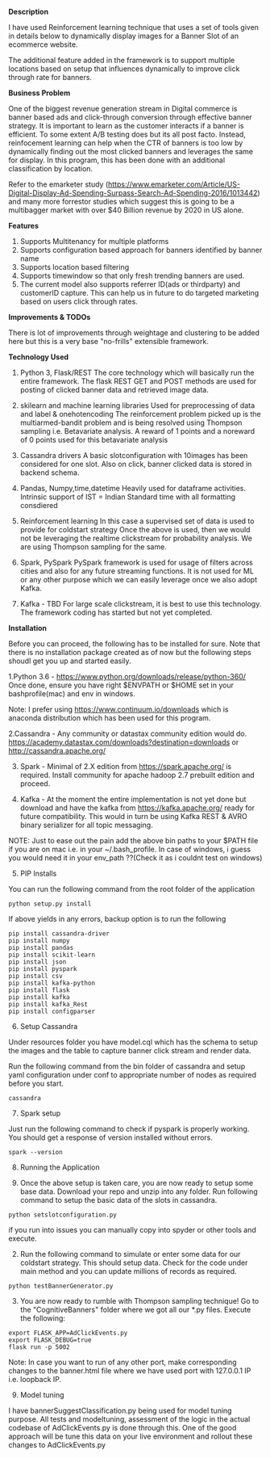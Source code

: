 <b>Description</b>

I have used Reinforcement learning technique that uses a set of tools given in details below to dynamically display images for a Banner Slot of an ecommerce website.

The additional feature added in the framework is to support multiple locations based on setup that influences dynamically to improve click through rate for banners.

<b>Business Problem</b>

One of the biggest revenue generation stream in Digital commerce is banner based ads and click-through conversion through effective banner strategy. It is important to learn as the customer interacts if a banner is efficient. To some extent A/B testing does but its all post facto. Instead, reinfocement learning can help when the CTR of banners is too low by dynamically finding out the most clicked banners and leverages the same for display. In this program, this has been done with an additional classification by location.

Refer to the emarketer study (https://www.emarketer.com/Article/US-Digital-Display-Ad-Spending-Surpass-Search-Ad-Spending-2016/1013442) and many more forrestor studies which suggest this is  going to be a multibagger market with over $40 Billion revenue by 2020 in US alone.


<b>Features</b>
1. Supports Multitenancy for multiple platforms
2. Supports configuration based approach for banners identified by banner name
3. Supports location based filtering 
4. Supports timewindow so that only fresh trending banners are used.
5. The current model also supports referrer ID(ads or thirdparty) and customerID capture. This can help us in future to do targeted marketing based on users click through rates.


<b>Improvements & TODOs</b>

There is lot of improvements through weightage and clustering to be added here but this is a very base "no-frills" extensible framework.


<b>Technology Used</b>

1. Python 3, Flask/REST
The core technology which will basically run the entire framework.
The flask REST GET and POST methods are used for posting of clicked banner data and retrieved image data.

2. skilearn and machine learning libraries
Used for preprocessing of data and label & onehotencoding
The reinforcement problem picked up is the multiarmed-bandit problem and is being resolved using Thompson sampling i.e. Betavariate analysis.
A reward of 1 points and a noreward of 0 points used for this betavariate analysis

3. Cassandra drivers
A basic slotconfiguration with 10images has been considered for one slot.
Also on click, banner clicked data is stored in backend schema.

4. Pandas, Numpy,time,datetime
Heavily used for dataframe activities.
Intrinsic support of IST = Indian Standard time with all formatting consdiered

5. Reinforcement learning
In this case a supervised set of data is used to provide for coldstart strategy
Once the above is used, then we would not be leveraging the realtime clickstream for probability analysis.
We are using Thompson sampling for the same.

8. Spark, PySpark
PySpark framework is used for usage of filters across cities and also for any future streaming functions.
It is not used for ML or any other purpose which we can easily leverage once we also adopt Kafka.

7. Kafka - TBD
For large scale clickstream, it is best to use this technology.
The framework coding has started but not yet completed.


<b>Installation</b>


Before you can proceed, the following has to be installed for sure. Note that there is no installation package created as of now but the following steps shoudl get you up and started easily.

1.Python 3.6 - https://www.python.org/downloads/release/python-360/
Once done, ensure you have right $ENVPATH or $HOME set in your bashprofile(mac) and env in windows.

Note: I prefer using https://www.continuum.io/downloads which is anaconda distribution which has been used for this program.

2.Cassandra - Any community or datastax community edition would do. https://academy.datastax.com/downloads?destination=downloads or http://cassandra.apache.org/ 

3. Spark - Minimal of 2.X edition from https://spark.apache.org/  is required. Install community for apache hadoop 2.7 prebuilt edition and proceed.


4. Kafka - At the moment the entire implementation is not yet done but download and have the kafka from https://kafka.apache.org/ ready for future compatibility. This would in turn be using Kafka REST & AVRO binary serializer for all topic messaging.

NOTE: Just to ease out the pain add the above bin paths to your $PATH file if you are on mac i.e. in your ~/.bash_profile. In case of windows, i guess you would need it in your env_path ??(Check it as i couldnt test on windows)

5. PIP Installs

You can run the following command from the root folder of the application
```
python setup.py install
```
If above yields in any errors, backup option is to run the following

```
pip install cassandra-driver
pip install numpy
pip install pandas
pip install scikit-learn
pip install json
pip install pyspark
pip install csv
pip install kafka-python
pip install flask
pip install kafka
pip install kafka_Rest
pip install configparser
```

6. Setup Cassandra

Under resources folder you have model.cql which has the schema to setup the images and the table to capture banner click stream and render data. 

Run the following command from the bin folder of cassandra and setup yaml configuration under conf to appropriate number of nodes as required before you start.

```
cassandra
```

7. Spark setup

Just run the following command to check if pyspark is properly working. You should get a response of version installed without errors.
```
spark --version
```

8. Running the Application

1. Once the above setup is taken care, you are now ready to setup some base data. Download your repo and unzip into any folder.
Run following command to setup the basic data of the slots in cassandra. 
```
python setslotconfiguration.py

```
if you run into issues you can manually copy into spyder or other tools and execute.

2. Run the following command to simulate or enter some data for our coldstart strategy. This should setup data. Check for the code under main method and you can update millions of records as required.

```
python testBannerGenerator.py
```

3. You are now ready to rumble with Thompson sampling technique! Go to the "CognitiveBanners" folder where we got all our *.py files.
Execute the following:
```
export FLASK_APP=AdClickEvents.py
export FLASK_DEBUG=true
flask run -p 5002

```
Note: In case you want to run of any other port, make corresponding changes to the banner.html file where we have used port with 127.0.0.1 IP i.e. loopback IP.


9. Model tuning

I have bannerSuggestClassification.py being used for model tuning purpose. All tests and modeltuning, assessment of the logic in the actual codebase of AdClickEvents.py is done through this. One of the good approach will be tune this data on your live environment and rollout these changes to AdClickEvents.py









